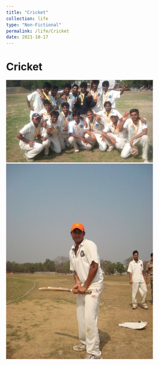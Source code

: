 ```yaml
---
title: "Cricket"
collection: life
type: "Non-Fictional"
permalink: /life/Cricket
date: 2021-10-17
---
```



# Cricket

<!-- ![png](../images/life/Cricket/pic1.jpeg) -->
[<img src="../images/life/Cricket/pic1.jpeg" width="400" width="400"/>](../images/life/Cricket/pic1.jpeg)
[<img src="../images/life/Cricket/pic2.jpeg" width="400" width="400"/>](../images/life/Cricket/pic2.jpeg)
<!-- ![png](../images/life/Cricket/pic2.jpeg) -->